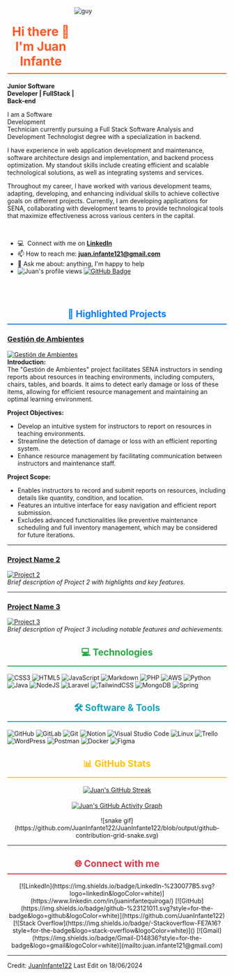 <img align="right" height="270px" alt="guy" width="350" src="https://i.giphy.com/media/v1.Y2lkPTc5MGI3NjExdnFxN3M5aG5zdm5zbDhwcWl5bWMxMmdrbDdzeXp1YnlqaXRra3AwMyZlcD12MV9pbnRlcm5hbF9naWZfYnlfaWQmY3Q9Zw/bGgsc5mWoryfgKBx1u/giphy.gif" />

<div align="center">
  <h1 style="color: #ff5722; border-bottom: 2px solid #ff5722; padding-bottom: 10px;">Hi there 👋 I'm Juan Infante</h1>
</div>

**Junior Software Developer | FullStack | Back-end**

I am a Software Development Technician currently pursuing a Full Stack Software Analysis and Development Technologist degree with a specialization in backend.

I have experience in web application development and maintenance, software architecture design and implementation, and backend process optimization. My standout skills include creating efficient and scalable technological solutions, as well as integrating systems and services.

Throughout my career, I have worked with various development teams, adapting, developing, and enhancing individual skills to achieve collective goals on different projects. Currently, I am developing applications for SENA, collaborating with development teams to provide technological tools that maximize effectiveness across various centers in the capital.

<br />

- :computer: &nbsp;Connect with me on **[LinkedIn](https://www.linkedin.com/in/juaninfantequiroga/)**
- 📫 How to reach me: **juan.infante121@gmail.com**
- 💬 Ask me about: anything, I'm happy to help
- <img src="https://komarev.com/ghpvc/?username=JuanInfante122&label=Profile%20views&color=brightgreen&style=plastic" alt="Juan's profile views" />
	<a href="https://github.com/JuanInfante122?tab=followers"><img src="https://img.shields.io/github/followers/JuanInfante122?label=Followers&style=social" alt="GitHub Badge"></a>
<br><br>

<div align="center">
  <h2 style="color: #007bff; border-bottom: 2px solid #007bff; padding-bottom: 10px;">🌟 Highlighted Projects</h2>
</div>

### [Gestión de Ambientes](https://github.com/JuanInfante122/gestionDeAmbientes.git) 
[![Gestión de Ambientes](https://img.shields.io/badge/Gesti%C3%B3n%20de%20Ambientes-%2338B2AC.svg?style=for-the-badge&logo=github&logoColor=white)](https://github.com/JuanInfante122/gestionDeAmbientes.git)  
**Introduction:**  
The "Gestión de Ambientes" project facilitates SENA instructors in sending reports about resources in teaching environments, including computers, chairs, tables, and boards. It aims to detect early damage or loss of these items, allowing for efficient resource management and maintaining an optimal learning environment.

**Project Objectives:**
- Develop an intuitive system for instructors to report on resources in teaching environments.
- Streamline the detection of damage or loss with an efficient reporting system.
- Enhance resource management by facilitating communication between instructors and maintenance staff.

**Project Scope:**
- Enables instructors to record and submit reports on resources, including details like quantity, condition, and location.
- Features an intuitive interface for easy navigation and efficient report submission.
- Excludes advanced functionalities like preventive maintenance scheduling and full inventory management, which may be considered for future iterations.

---

### [Project Name 2](https://github.com/JuanInfante122/project2) 
[![Project 2](https://img.shields.io/badge/Project%202-%234CAF50.svg?style=for-the-badge&logo=github&logoColor=white)](https://github.com/JuanInfante122/project2)  
*Brief description of Project 2 with highlights and key features.*

---

### [Project Name 3](https://github.com/JuanInfante122/project3) 
[![Project 3](https://img.shields.io/badge/Project%203-%239B59C6.svg?style=for-the-badge&logo=github&logoColor=white)](https://github.com/JuanInfante122/project3)  
*Brief description of Project 3 including notable features and achievements.*

<!-- Add more projects as needed -->

<div align="center">
  <h2 style="color: #28a745; border-bottom: 2px solid #28a745; padding-bottom: 10px;">💻 Technologies</h2>
</div>

![CSS3](https://img.shields.io/badge/css3-%231572B6.svg?style=for-the-badge&logo=css3&logoColor=white)
![HTML5](https://img.shields.io/badge/html5-%23E34F26.svg?style=for-the-badge&logo=html5&logoColor=white)
![JavaScript](https://img.shields.io/badge/javascript-%23323330.svg?style=for-the-badge&logo=javascript&logoColor=%23F7DF1E)
![Markdown](https://img.shields.io/badge/markdown-%23000000.svg?style=for-the-badge&logo=markdown&logoColor=white)
![PHP](https://img.shields.io/badge/php-%23777BB4.svg?style=for-the-badge&logo=php&logoColor=white)
![AWS](https://img.shields.io/badge/AWS-%23FF9900.svg?style=for-the-badge&logo=amazon-aws&logoColor=white)
![Python](https://img.shields.io/badge/python-3670A0?style=for-the-badge&logo=python&logoColor=ffdd54)
![Java](https://img.shields.io/badge/java-%23ED8B00.svg?style=for-the-badge&logo=openjdk&logoColor=white)
![NodeJS](https://img.shields.io/badge/node.js-6DA55F?style=for-the-badge&logo=node.js&logoColor=white)
![Laravel](https://img.shields.io/badge/laravel-%23FF2D20.svg?style=for-the-badge&logo=laravel&logoColor=white)
![TailwindCSS](https://img.shields.io/badge/tailwindcss-%2338B2AC.svg?style=for-the-badge&logo=tailwind-css&logoColor=white)
![MongoDB](https://img.shields.io/badge/MongoDB-%234ea94b.svg?style=for-the-badge&logo=mongodb&logoColor=white)
![Spring](https://img.shields.io/badge/spring-%236DB33F.svg?style=for-the-badge&logo=spring&logoColor=white)

<div align="center">
  <h2 style="color: #17a2b8; border-bottom: 2px solid #17a2b8; padding-bottom: 10px;">🛠️ Software & Tools</h2>
</div>

![GitHub](https://img.shields.io/badge/github-%23121011.svg?style=for-the-badge&logo=github&logoColor=white)
![GitLab](https://img.shields.io/badge/gitlab-%23181717.svg?style=for-the-badge&logo=gitlab&logoColor=white)
![Git](https://img.shields.io/badge/git-%23F05033.svg?style=for-the-badge&logo=git&logoColor=white)
![Notion](https://img.shields.io/badge/Notion-%23000000.svg?style=for-the-badge&logo=notion&logoColor=white)
![Visual Studio Code](https://img.shields.io/badge/Visual%20Studio%20Code-0078d7.svg?style=for-the-badge&logo=visual-studio-code&logoColor=white)
![Linux](https://img.shields.io/badge/Linux-FCC624?style=for-the-badge&logo=linux&logoColor=black)
![Trello](https://img.shields.io/badge/Trello-%23026AA7.svg?style=for-the-badge&logo=Trello&logoColor=white)
![WordPress](https://img.shields.io/badge/WordPress-%23117AC9.svg?style=for-the-badge&logo=WordPress&logoColor=white)
![Postman](https://img.shields.io/badge/Postman-FF6C37?style=for-the-badge&logo=postman&logoColor=white)
![Docker](https://img.shields.io/badge/docker-%230db7ed.svg?style=for-the-badge&logo=docker&logoColor=white)
![Figma](https://img.shields.io/badge/figma-%23F24E1E.svg?style=for-the-badge&logo=figma&logoColor=white)

<div align="center">
  <h2 style="color: #ffc107; border-bottom: 2px solid #ffc107; padding-bottom: 10px;">📊 GitHub Stats</h2>
</div>

<div align="center">
  <a href="https://github.com/JuanInfante122">
    <img align="center" src="https://github-readme-streak-stats.herokuapp.com/?user=JuanInfante122&theme=onedark" alt="Juan's GitHub Streak" />
  </a>
</div>
<br>

<div align="center">
  <a href="https://github.com/JuanInfante122">
    <img align="center" src="https://github-readme-activity-graph.vercel.app/graph?username=JuanInfante122&custom_title=Juan's%20GitHub%20Activity%20Graph&bg_color=0D1117&color=7F3FBF&line=7F3FBF&point=7F3FBF&area_color=FFFFFF&title_color=FFFFFF&area=true" alt="Juan's GitHub Activity Graph" />
  </a>
</div>
<br>

<div align="center">
  ![snake gif](https://github.com/JuanInfante122/JuanInfante122/blob/output/github-contribution-grid-snake.svg)
</div>

---

<div align="center">
  <h2 style="color: #dc3545; border-bottom: 2px solid #dc3545; padding-bottom: 10px;">🌐 Connect with me</h2>
</div>

<div align="center">
  [![LinkedIn](https://img.shields.io/badge/LinkedIn-%230077B5.svg?logo=linkedin&logoColor=white)](https://www.linkedin.com/in/juaninfantequiroga/)
  [![GitHub](https://img.shields.io/badge/github-%23121011.svg?style=for-the-badge&logo=github&logoColor=white)](https://github.com/JuanInfante122)
  [![Stack Overflow](https://img.shields.io/badge/-Stackoverflow-FE7A16?style=for-the-badge&logo=stack-overflow&logoColor=white)]()
  [![Gmail](https://img.shields.io/badge/Gmail-D14836?style=for-the-badge&logo=gmail&logoColor=white)](mailto:juan.infante121@gmail.com)
</div>

---


Credit: [JuanInfante122](https://github.com/JuanInfante122) Last Edit on 18/06/2024



